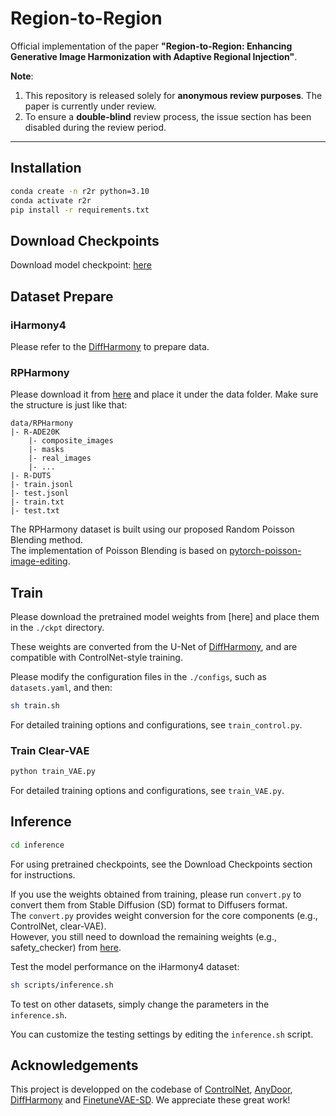 # Region-to-Region  

Official implementation of the paper **"Region-to-Region: Enhancing Generative Image Harmonization with Adaptive Regional Injection"**. 

**Note**: 
1. This repository is released solely for **anonymous review purposes**. The paper is currently under review.   
2. To ensure a **double-blind** review process, the issue section has been disabled during the review period.

---

## Installation
```bash
conda create -n r2r python=3.10
conda activate r2r
pip install -r requirements.txt
```

## Download Checkpoints

Download model checkpoint: [here](https://www.alipan.com/s/rN6WSPckvHV)


## Dataset Prepare

### iHarmony4

Please refer to the [DiffHarmony](https://github.com/nicecv/DiffHarmony) to prepare data.

### RPHarmony

Please download it from [here](https://www.alipan.com/s/fYFLnP8LiSo) and place it under the data folder.
Make sure the structure is just like that:

```shell
data/RPHarmony
|- R-ADE20K
    |- composite_images
    |- masks
    |- real_images
    |- ...
|- R-DUTS
|- train.jsonl
|- test.jsonl
|- train.txt
|- test.txt
```

The RPHarmony dataset is built using our proposed Random Poisson Blending method.   
The implementation of Poisson Blending is based on [pytorch-poisson-image-editing](https://github.com/matt-baugh/pytorch-poisson-image-editing).

## Train

Please download the pretrained model weights from [here] and place them in the `./ckpt` directory.  

These weights are converted from the U-Net of [DiffHarmony](https://github.com/nicecv/DiffHarmony), and are compatible with ControlNet-style training.  

Please modify the configuration files in the `./configs`, such as `datasets.yaml`, and then:

```bash
sh train.sh
```

For detailed training options and configurations, see `train_control.py`.

### Train Clear-VAE

```bash
python train_VAE.py
```

For detailed training options and configurations, see `train_VAE.py`.

## Inference

```bash
cd inference
```

For using pretrained checkpoints, see the Download Checkpoints section for instructions.  

If you use the weights obtained from training, please run `convert.py` to convert them from Stable Diffusion (SD) format to Diffusers format.  
The `convert.py` provides weight conversion for the core components (e.g., ControlNet, clear-VAE).   
However, you still need to download the remaining weights (e.g., safety_checker) from [here]().

Test the model performance on the iHarmony4 dataset:

```bash
sh scripts/inference.sh
```

To test on other datasets, simply change the parameters in the `inference.sh`.

You can customize the testing settings by editing the `inference.sh` script.


## Acknowledgements
This project is developped on the codebase of [ControlNet](https://github.com/lllyasviel/ControlNet), [AnyDoor](https://github.com/ali-vilab/AnyDoor), [DiffHarmony](https://github.com/nicecv/DiffHarmony) and [FinetuneVAE-SD](https://github.com/Leminhbinh0209/FinetuneVAE-SD). We appreciate these great work! 
